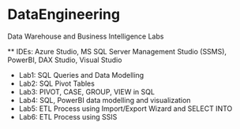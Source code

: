 # DataEngineering
Data Warehouse and Business Intelligence Labs

** IDEs: Azure Studio, MS SQL Server Management Studio (SSMS), PowerBI, DAX Studio, Visual Studio


- Lab1: SQL Queries and Data Modelling
- Lab2: SQL Pivot Tables
- Lab3: PIVOT, CASE, GROUP, VIEW in SQL
- Lab4: SQL, PowerBI data modelling and visualization
- Lab5: ETL Process using Import/Export Wizard and SELECT INTO
- Lab6: ETL Process using SSIS 

